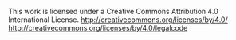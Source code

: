 This work is licensed under a Creative Commons Attribution 4.0 International License.
http://creativecommons.org/licenses/by/4.0/
http://creativecommons.org/licenses/by/4.0/legalcode
